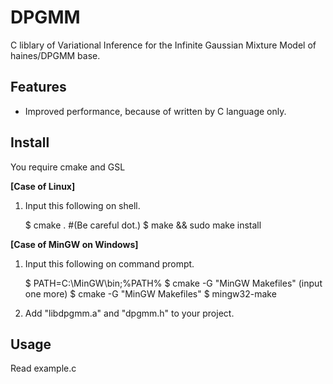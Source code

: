 ﻿DPGMM
=============

C liblary of Variational Inference for the Infinite Gaussian Mixture Model of haines/DPGMM base.

## Features
* Improved performance, because of written by C language only.


## Install
You require cmake and GSL

**[Case of Linux]**  
1. Input this following on shell.  

    $ cmake .     #(Be careful dot.)
    $ make && sudo make install

**[Case of MinGW on Windows]**  
1. Input this following on command prompt.

    $ PATH=C:\MinGW\bin;%PATH%
    $ cmake -G "MinGW Makefiles"
    (input one more)
    $ cmake -G "MinGW Makefiles"
    $  mingw32-make

2. Add "libdpgmm.a" and "dpgmm.h"  to your project.

## Usage
Read example.c

